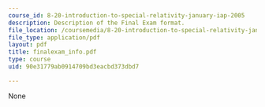 ```yaml
---
course_id: 8-20-introduction-to-special-relativity-january-iap-2005
description: Description of the Final Exam format.
file_location: /coursemedia/8-20-introduction-to-special-relativity-january-iap-2005/90e31779ab0914709bd3eacbd373dbd7_finalexam_info.pdf
file_type: application/pdf
layout: pdf
title: finalexam_info.pdf
type: course
uid: 90e31779ab0914709bd3eacbd373dbd7

---
```

None